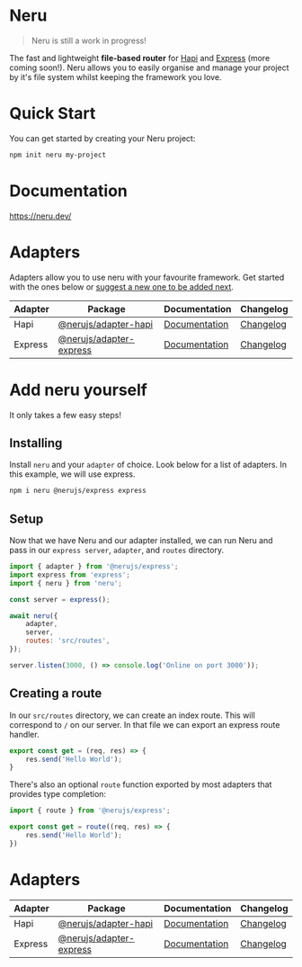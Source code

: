 # Neru

> Neru is still a work in progress!

The fast and lightweight **file-based router** for [Hapi](https://github.com/hapijs/hapi) and [Express](https://github.com/expressjs/express) (more coming soon!). Neru allows you to easily organise and manage your project by it's file system whilst keeping the framework you love.

# Quick Start

You can get started by creating your Neru project:

```bash
npm init neru my-project
```

# Documentation

https://neru.dev/

# Adapters

Adapters allow you to use neru with your favourite framework.  Get started with the ones below or [suggest a new one to be added next](https://github.com/ghostdevv/neru/issues/new).

| Adapter | Package                                             | Documentation                                       | Changelog                                          |
|---------|-----------------------------------------------------|-----------------------------------------------------|----------------------------------------------------|
| Hapi    | [@nerujs/adapter-hapi](packages/adapter-hapi)       | [Documentation](packages/adapter-hapi/README.md)    | [Changelog](packages/adapter-hapi/CHANGELOG.md)    |
| Express | [@nerujs/adapter-express](packages/adapter-express) | [Documentation](packages/adapter-express/README.md) | [Changelog](packages/adapter-express/CHANGELOG.md) |

# Add neru yourself

It only takes a few easy steps!

## Installing

Install `neru` and your `adapter` of choice.  Look below for a list of adapters.  In this example, we will use express.

```bash
npm i neru @nerujs/express express
```

## Setup

Now that we have Neru and our adapter installed, we can run Neru and pass in our `express server`, `adapter`, and `routes` directory.

```js
import { adapter } from '@nerujs/express';
import express from 'express';
import { neru } from 'neru';

const server = express();

await neru({
    adapter,
    server,
    routes: 'src/routes',
});

server.listen(3000, () => console.log('Online on port 3000'));
```

## Creating a route

In our `src/routes` directory, we can create an index route.  This will correspond to `/` on our server. In that file we can export an express route handler.

```js
export const get = (req, res) => {
    res.send('Hello World');
}
```

There's also an optional `route` function exported by most adapters that provides type completion:

```js
import { route } from '@nerujs/express';

export const get = route((req, res) => {
    res.send('Hello World');
})
```

# Adapters

| Adapter | Package                                             | Documentation                                       | Changelog                                          |
|---------|-----------------------------------------------------|-----------------------------------------------------|----------------------------------------------------|
| Hapi    | [@nerujs/adapter-hapi](packages/adapter-hapi)       | [Documentation](packages/adapter-hapi/README.md)    | [Changelog](packages/adapter-hapi/CHANGELOG.md)    |
| Express | [@nerujs/adapter-express](packages/adapter-express) | [Documentation](packages/adapter-express/README.md) | [Changelog](packages/adapter-express/CHANGELOG.md) |
